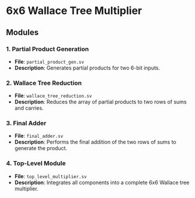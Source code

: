 # 6x6 Wallace Tree Multiplier

## Modules

### 1. Partial Product Generation
- **File**: `partial_product_gen.sv`
- **Description**: Generates partial products for two 6-bit inputs.

### 2. Wallace Tree Reduction
- **File**: `wallace_tree_reduction.sv`
- **Description**: Reduces the array of partial products to two rows of sums and carries.

### 3. Final Adder
- **File**: `final_adder.sv`
- **Description**: Performs the final addition of the two rows of sums to generate the product.

### 4. Top-Level Module
- **File**: `top_level_multiplier.sv`
- **Description**: Integrates all components into a complete 6x6 Wallace tree multiplier.

